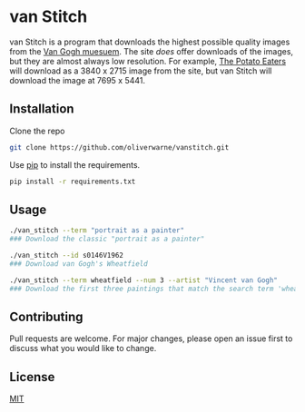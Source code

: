 # van Stitch

van Stitch is a program that downloads the highest possible quality images from the [Van Gogh muesuem](https://www.vangoghmuseum.nl/en). The site *does* offer downloads of the images, but they are almost always low resolution. For example, [The Potato Eaters](https://www.vangoghmuseum.nl/en/collection/s0005V1962?v=1) will download as a 3840 x 2715 image from the site, but van Stitch will download the image at 7695 x 5441. 

## Installation
Clone the repo

```bash
git clone https://github.com/oliverwarne/vanstitch.git
```

Use [pip](https://pip.pypa.io/en/stable/) to install the requirements.

```bash
pip install -r requirements.txt
```

## Usage

```bash
./van_stitch --term "portrait as a painter"
### Download the classic "portrait as a painter"

./van_stitch --id s0146V1962
### Download van Gogh's Wheatfield

./van_stitch --term wheatfield --num 3 --artist "Vincent van Gogh"
### Download the first three paintings that match the search term 'wheatfield', that are also by artist van Gogh
```

## Contributing
Pull requests are welcome. For major changes, please open an issue first to discuss what you would like to change.

## License
[MIT](https://choosealicense.com/licenses/mit/)
